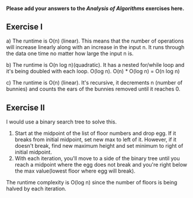 #### Please add your answers to the ***Analysis of  Algorithms*** exercises here.

## Exercise I

a) The runtime is O(n) (linear). This means that the number of operations will increase linearly along with an increase in the input n. It runs through the data one time no matter how large the input n is. 


b) The runtime is O(n log n)(quadratic). It has a nested for/while loop and it's being doubled with each loop.
O(log n). O(n) * O(log n) = O(n log n)

c) The runtime is O(n) (linear). It's recursive, it decrements n (number of bunnies) and counts the ears of the bunnies removed until it reaches 0. 

## Exercise II

 
I would use a binary search tree to solve this. 

1. Start at the midpoint of the list of floor numbers and drop egg. If it breaks from initial midpoint, set new max to left of it. However, if it doesn't break, find new maximum height and set minimum to right of initial midpoint.
2. With each iteration, you'll move to a side of the binary tree until you reach a midpoint where the egg does not break and you're right below the max value(lowest floor where egg will break). 

The runtime complexity is O(log n) since the number of floors is being halved by each iteration. 